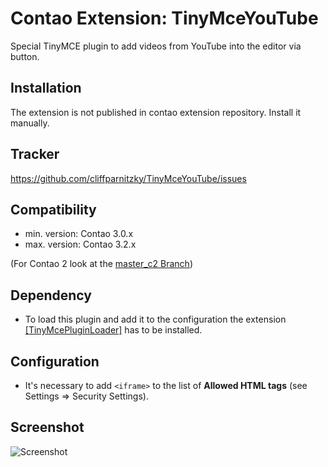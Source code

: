 Contao Extension: TinyMceYouTube
================================

Special TinyMCE plugin to add videos from YouTube into the editor via button.


Installation
------------

The extension is not published in contao extension repository.
Install it manually.


Tracker
-------

https://github.com/cliffparnitzky/TinyMceYouTube/issues


Compatibility
-------------

- min. version: Contao 3.0.x
- max. version: Contao 3.2.x

(For Contao 2 look at the [master_c2 Branch](https://github.com/cliffparnitzky/TinyMceYouTube/tree/master_c2))

Dependency
----------

- To load this plugin and add it to the configuration the extension [[TinyMcePluginLoader]](https://github.com/cliffparnitzky/TinyMcePluginLoader) has to be installed.


Configuration
-------------

- It's necessary to add `<iframe>` to the list of **Allowed HTML tags** (see Settings => Security Settings).


Screenshot
----------

![Screenshot](https://raw.github.com/cliffparnitzky/TinyMceYouTube/master/screenshot.jpg)